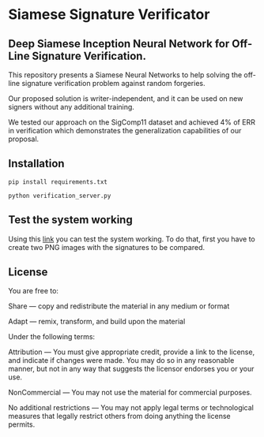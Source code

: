 # Siamese Signature Verificator
## Deep Siamese Inception Neural Network for Off-Line Signature Verification.

This repository presents a Siamese Neural Networks to help solving the off-line signature verification problem against random forgeries. 

Our proposed solution is writer-independent, and it can be used on new signers without any additional training. 

We tested our approach on the SigComp11 dataset and achieved 4% of ERR in verification which demonstrates the generalization capabilities of our proposal.

## Installation

```
pip install requirements.txt

python verification_server.py
```

## Test the system working

Using this [link](http://193.147.52.134:9000/) you can test the system working. To do that, first you have to create two PNG images with the signatures to be compared.

## License

You are free to:

Share — copy and redistribute the material in any medium or format

Adapt — remix, transform, and build upon the material 

Under the following terms:

Attribution — You must give appropriate credit, provide a link to the license, and indicate if changes were made. You may do so in any reasonable manner, but not in any way that suggests the licensor endorses you or your use.

NonCommercial — You may not use the material for commercial purposes.

No additional restrictions — You may not apply legal terms or technological measures that legally restrict others from doing anything the license permits.

